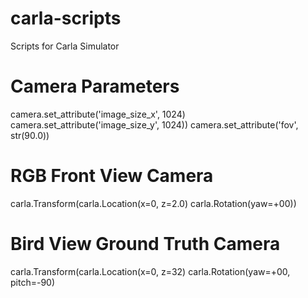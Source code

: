 # carla-scripts
Scripts for Carla Simulator

# Camera Parameters
camera.set_attribute('image_size_x', 1024)
camera.set_attribute('image_size_y', 1024))
camera.set_attribute('fov', str(90.0))

# RGB Front View Camera 
carla.Transform(carla.Location(x=0, z=2.0)
carla.Rotation(yaw=+00))

# Bird View Ground Truth Camera
carla.Transform(carla.Location(x=0, z=32)
carla.Rotation(yaw=+00, pitch=-90)